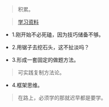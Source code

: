 >积累。

>[学习资料](https://labuladong.github.io/algo/)

- 1.刚开始不必死磕，因为技巧储备不够。

- 2.用锯子去挖石头，这不扯淡吗？

- 3.形成一套固定的做题方法。

>可实践复制方法论。

- 4.框架思维。

>在路上，必须学的那就迟早都是要学。

